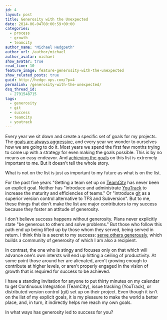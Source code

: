 ```yaml
---
id: 4
layout: post
title: Generosity with the Unexpected
date: 2014-06-04T08:00:59+00:00
categories:
  - process
  - growth
  - teamcity
author_name: "Michael Hedgpeth"
author_url: /author/michael
author_avatar: michael
show_avatar: true
read_time: 10
feature_image: feature-generosity-with-the-unexpected 
show_related_posts: true 
guid: http://hedge-ops.com/?p=4
permalink: /generosity-with-the-unexpected/
dsq_thread_id:
  - 2791548715
tags:
  - generosity
  - git
  - success
  - teamcity
  - youtrack
---
```

Every year we sit down and create a specific set of goals for my projects. The [goals are always aggressive](/measure-for-reality/), and every year we wonder to ourselves how we are going to do it. Most years we spend the first few months trying to come up with a strategy for even making the goals possible. This is by no means an easy endeavor. And [achieving the goals](/achievable-contentment/) on this list is extremely important to me. But it doesn't tell the whole story.

What is not on the list is just as important to my future as what is on the list.<!--more-->

For the past five years "Getting a team set up on [TeamCity](http://www.jetbrains.com/teamcity/) has never been an explicit goal. Neither has "introduce and administrate [YouTrack](http://www.jetbrains.com/youtrack/) to increase the maturity and efficiencies of teams." Or "introduce [git](http://git-scm.com/) as a superior version control alternative to TFS and Subversion". But to me, these things that don't make the list are major contributors to my success because they foster an attitude of generosity.

I don't believe success happens without generosity. Plans never explicitly state "be generous to others and solve problems." But those who follow this path end up being lifted up by those whom they served, being served in return. I think this is a secret to my success: [serve others generously](/christmas-with-russians/), which builds a community of generosity of which I am also a recipient.

In contrast, the one who is stingy and focuses only on that which will advance one's own intersts will end up hitting a ceiling of productivity. At some point those around her are alienated, aren't growing enough to contribute at higher levels, or aren't properly engaged in the vision of growth that is required for success to be achieved.

I have a standing invitation for anyone to put thirty minutes on my calendar to get Continuous Integration (TeamCity), issue tracking (YouTrack), or distributed version control (git) set up on their project. Even though it isn't on the list of my explicit goals, it is my pleasure to make the world a better place, and, in turn, it indirectly helps me reach my own goals.

In what ways has generosity led to success for you?